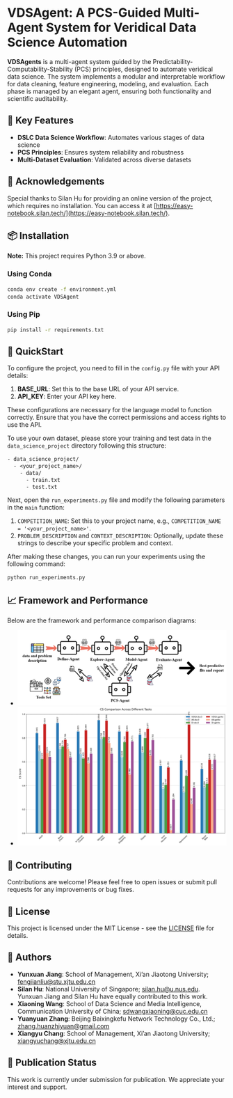 # VDSAgent: A PCS-Guided Multi-Agent System for Veridical Data Science Automation

**VDSAgents** is a multi-agent system guided by the Predictability-Computability-Stability (PCS) principles, designed to automate veridical data science. The system implements a modular and interpretable workflow for data cleaning, feature engineering, modeling, and evaluation. Each phase is managed by an elegant agent, ensuring both functionality and scientific auditability.

## 🌟 Key Features

- **DSLC Data Science Workflow**: Automates various stages of data science
- **PCS Principles**: Ensures system reliability and robustness
- **Multi-Dataset Evaluation**: Validated across diverse datasets

## 🙏 Acknowledgements

Special thanks to Silan Hu for providing an online version of the project, which requires no installation. You can access it at [https://easy-notebook.silan.tech/](https://easy-notebook.silan.tech/).

## 📦 Installation

**Note:** This project requires Python 3.9 or above.

### Using Conda

```bash
conda env create -f environment.yml
conda activate VDSAgent
```

### Using Pip

```bash
pip install -r requirements.txt
```

## 🚀 QuickStart

To configure the project, you need to fill in the `config.py` file with your API details:

1. **BASE_URL**: Set this to the base URL of your API service.
2. **API_KEY**: Enter your API key here.

These configurations are necessary for the language model to function correctly. Ensure that you have the correct permissions and access rights to use the API.

To use your own dataset, please store your training and test data in the `data_science_project` directory following this structure:

```
- data_science_project/
  - <your_project_name>/
    - data/
      - train.txt
      - test.txt
```

Next, open the `run_experiments.py` file and modify the following parameters in the `main` function:

1. `COMPETITION_NAME`: Set this to your project name, e.g., `COMPETITION_NAME = '<your_project_name>'`.
2. `PROBLEM_DESCRIPTION` and `CONTEXT_DESCRIPTION`: Optionally, update these strings to describe your specific problem and context.

After making these changes, you can run your experiments using the following command:

```bash
python run_experiments.py
```

## 📈 Framework and Performance

Below are the framework and performance comparison diagrams:

- ![Framework](fig/framework.png)
- ![Performance Comparison](fig/cs_comparison.png)

## 🤝 Contributing

Contributions are welcome! Please feel free to open issues or submit pull requests for any improvements or bug fixes.

## 📜 License

This project is licensed under the MIT License - see the [LICENSE](LICENSE) file for details. 

## 👥 Authors

- **Yunxuan Jiang**: School of Management, Xi’an Jiaotong University; [fengjianliu@stu.xjtu.edu.cn](mailto:fengjianliu@stu.xjtu.edu.cn)
- **Silan Hu**: National University of Singapore; [silan.hu@u.nus.edu](mailto:silan.hu@u.nus.edu). Yunxuan Jiang and Silan Hu have equally contributed to this work.
- **Xiaoning Wang**: School of Data Science and Media Intelligence, Communication University of China; [sdwangxiaoning@cuc.edu.cn](mailto:sdwangxiaoning@cuc.edu.cn)
- **Yuanyuan Zhang**: Beijing Baixingkefu Network Technology Co., Ltd.; [zhang.huanzhiyuan@gmail.com](mailto:zhang.huanzhiyuan@gmail.com)
- **Xiangyu Chang**: School of Management, Xi’an Jiaotong University; [xiangyuchang@xjtu.edu.cn](mailto:xiangyuchang@xjtu.edu.cn) 

## 📄 Publication Status

This work is currently under submission for publication. We appreciate your interest and support. 
